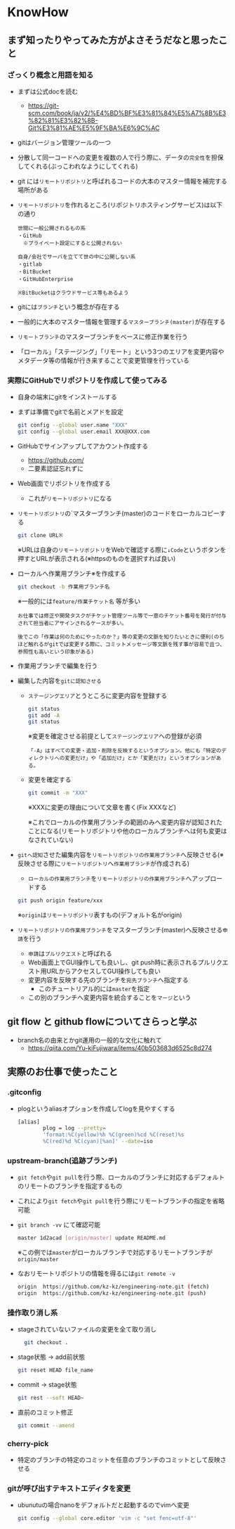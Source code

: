 # KnowHow

## まず知ったりやってみた方がよさそうだなと思ったこと

### ざっくり概念と用語を知る

- まずは公式docを読む
  - <https://git-scm.com/book/ja/v2/%E4%BD%BF%E3%81%84%E5%A7%8B%E3%82%81%E3%82%8B-Git%E3%81%AE%E5%9F%BA%E6%9C%AC>
- gitはバージョン管理ツールの一つ
- 分散して同一コードへの変更を複数の人で行う際に、データの`完全性`を担保してくれる(ぶっこわれなようにしてくれる)
- git には`リモートリポジトリ`と呼ばれるコードの大本のマスター情報を補完する場所がある
- `リモートリポジトリ`を作れるところ(リポジトリホスティングサービス)は以下の通り

  ```text
  世間に一般公開されるもの系
  ・GitHub
  　※プライべート設定にすると公開されない

  自身/会社でサーバを立てて世の中に公開しない系
  ・gitlab
  ・BitBucket
  ・GitHubEnterprise

  ※BitBucketはクラウドサービス等もあるよう
  ```

- gitには`ブランチ`という概念が存在する
- 一般的に大本のマスター情報を管理する`マスターブランチ(master)`が存在する
- `リモートブランチ`のマスターブランチをベースに修正作業を行う
- 「ローカル」「ステージング」「リモート」という3つのエリアを変更内容やメタデータ等の情報が行き来することで変更管理を行っている

### 実際にGitHubでリポジトリを作成して使ってみる

- 自身の端末にgitをインストールする
- まずは準備でgitで名前とメアドを設定

  ```bash
  git config --global user.name "XXX"
  git config --global user.email XXX@XXX.com
  ```

- GitHubでサインアップしてアカウント作成する
  - <https://github.com/>
  - 二要素認証忘れずに
- Web画面でリポジトリを作成する
  - これが`リモートリポジトリ`になる
- `リモートリポジトリ`の`マスターブランチ(master)のコードをローカルコピーする

  ```bash
  git clone URL※
  ```

  ※URLは自身の`リモートリポジトリ`をWebで確認する際に`↓Code`というボタンを押すとURLが表示される(※httpsのものを選択すれば良い)

- ローカルへ作業用ブランチ※を作成する

  ```bash
  git checkout -b 作業用ブランチ名
  ```

  ※一般的には`feature/作業チケット名` 等が多い

  ```text
  お仕事では修正や開発タスクがチケット管理ツール等で一意のチケット番号を発行が付与されて担当者にアサインされるケースが多い。

  後でこの「作業は何のためにやったのか？」等の変更の文脈を知りたいときに便利(のちほど触れるがgitでは変更する際に、コミットメッセージ等文脈を残す事が容易で且つ、参照性も高いという印象がある)
  ```

- 作業用ブランチで編集を行う
- 編集した内容を`gitに認知させる`
  - `ステージングエリア`とうところに変更内容を登録する

    ```bash
    git status
    git add -A
    git status
    ```

    ※変更を確定させる前提として`ステージングエリア`への登録が必須

    ```text
    「-A」はすべての変更・追加・削除を反映するというオプション。他にも「特定のディレクトリへの変更だけ」や「追加だけ」とか「変更だけ」というオプションがある。
    ```

  - 変更を確定する

    ```bash
    git commit -m "XXX"
    ```

    ※XXXに変更の理由について文章を書く(Fix XXXなど)

    ※これでローカルの作業用ブランチの範囲のみへ変更内容が認知されたことになる(リモートリポジトリや他のローカルブランチへは何も変更はなされていない)

- `gitへ認知`させた編集内容を`リモートリポジトリの作業用ブランチ`へ反映させる(※反映させる際に`リモートリポジトリ`へ`作業用ブランチ`が作成される)
  - `ローカルの作業用ブランチ`を`リモートリポジトリの作業用ブランチ`へアップロードする

  ```bash
  git push origin feature/xxx
  ```

  ※`origin`は`リモートリポジトリ`表すもの(デフォルト名がorigin)

- `リモートリポジトリの作業用ブランチ`をマスターブランチ(master)へ反映させる`申請`を行う
  - `申請`は`プルリクエスト`と呼ばれる
  - Web画面上でGUI操作しても良いし、git push時に表示されるプルリクエスト用URLからアクセスしてGUI操作しても良い
  - 変更内容を反映する先のブランチを`宛先ブランチ`へ指定する
    - このチュートリアル的には`master`を指定
  - この別のブランチへ変更内容を統合することを`マージ`という

## git flow と github flowについてさらっと学ぶ

- branch名の由来とかgit運用の一般的な文化に触れて
  - <https://qiita.com/Yu-kiFujiwara/items/40b503683d6525c8d274>

## 実際のお仕事で使ったこと

### .gitconfig

- plogというaliasオプションを作成してlogを見やすくする

  ```bash
  [alias]
          plog = log --pretty=
          'format:%C(yellow)%h %C(green)%cd %C(reset)%s 
          %C(red)%d %C(cyan)[%an]' --date=iso
  ```

### upstream-branch(追跡ブランチ)

- `git fetch`や`git pull`を行う際、ローカルのブランチに対応するデフォルトのリモートのブランチを指定するもの

- これにより`git fetch`や`git pull`を行う際にリモートブランチの指定を省略可能

- `git branch -vv` にて確認可能

  ```bash
  master 1d2acad [origin/master] update README.md
  ```

  ※この例では`master`がローカルブランチで対応するリモートブランチが`origin/master`

- なおリモートリポジトリの情報を得るには`git remote -v`

  ```bash
  origin  https://github.com/kz-kz/engineering-note.git (fetch)
  origin  https://github.com/kz-kz/engineering-note.git (push)
  ```

### 操作取り消し系

- stageされていないファイルの変更を全て取り消し

  ```bash
    git checkout .
  ```

- stage状態 → add前状態

  ```bash
  git reset HEAD file_name
  ```

- commit → stage状態

  ```bash
  git rest --soft HEAD~
  ```

- 直前のコミット修正

  ```bash
  git commit --amend
  ```

### cherry-pick

- 特定のブランチの特定のコミットを任意のブランチのコミットとして反映させる

### gitが呼び出すテキストエディタを変更

- ubunutuの場合nanoをデフォルトだと起動するのでvimへ変更

  ```bash
  git config --global core.editor 'vim -c "set fenc=utf-8"'
  ```
